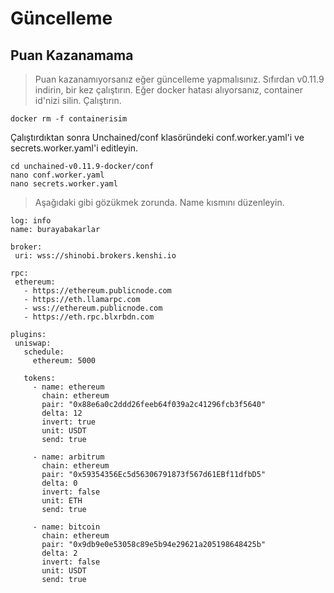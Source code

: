 
# Güncelleme
## Puan Kazanamama
> Puan kazanamıyorsanız eğer güncelleme yapmalısınız. Sıfırdan v0.11.9 indirin, bir kez çalıştırın. Eğer docker hatası alıyorsanız, container id'nizi silin. Çalıştırın.

    docker rm -f containerisim 
 
Çalıştırdıktan sonra Unchained/conf klasöründeki conf.worker.yaml'i ve secrets.worker.yaml'i editleyin.

    cd unchained-v0.11.9-docker/conf
    nano conf.worker.yaml
    nano secrets.worker.yaml


> Aşağıdaki gibi gözükmek zorunda. Name kısmını düzenleyin.
 ```console
log: info
name: burayabakarlar

broker:
  uri: wss://shinobi.brokers.kenshi.io

rpc:
  ethereum: 
    - https://ethereum.publicnode.com
    - https://eth.llamarpc.com
    - wss://ethereum.publicnode.com
    - https://eth.rpc.blxrbdn.com

plugins:
  uniswap:
    schedule:
      ethereum: 5000

    tokens:
      - name: ethereum
        chain: ethereum
        pair: "0x88e6a0c2ddd26feeb64f039a2c41296fcb3f5640"
        delta: 12
        invert: true
        unit: USDT
        send: true

      - name: arbitrum
        chain: ethereum
        pair: "0x59354356Ec5d56306791873f567d61EBf11dfbD5"
        delta: 0
        invert: false
        unit: ETH
        send: true

      - name: bitcoin
        chain: ethereum
        pair: "0x9db9e0e53058c89e5b94e29621a205198648425b"
        delta: 2
        invert: false
        unit: USDT
        send: true
